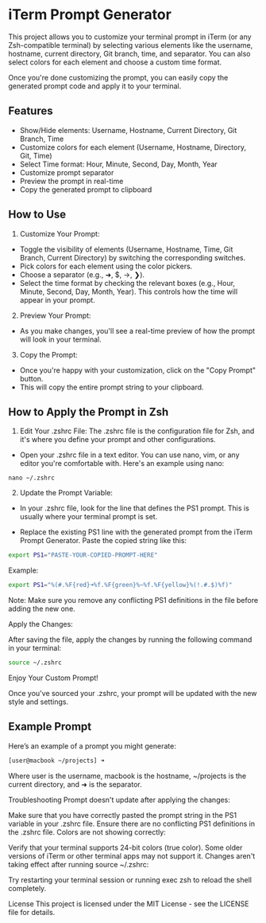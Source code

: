 # iTerm Prompt Generator

This project allows you to customize your terminal prompt in iTerm (or any Zsh-compatible terminal) by selecting various elements like the username, hostname, current directory, Git branch, time, and separator. You can also select colors for each element and choose a custom time format.

Once you're done customizing the prompt, you can easily copy the generated prompt code and apply it to your terminal.

## Features

- Show/Hide elements: Username, Hostname, Current Directory, Git Branch, Time
- Customize colors for each element (Username, Hostname, Directory, Git, Time)
- Select Time format: Hour, Minute, Second, Day, Month, Year
- Customize prompt separator
- Preview the prompt in real-time
- Copy the generated prompt to clipboard

## How to Use

1. Customize Your Prompt:

- Toggle the visibility of elements (Username, Hostname, Time, Git Branch, Current Directory) by switching the corresponding switches.
- Pick colors for each element using the color pickers.
- Choose a separator (e.g., ➜, $, →, ❯).
- Select the time format by checking the relevant boxes (e.g., Hour, Minute, Second, Day, Month, Year). This controls how the time will appear in your prompt.

2. Preview Your Prompt:

- As you make changes, you'll see a real-time preview of how the prompt will look in your terminal.

3. Copy the Prompt:

- Once you're happy with your customization, click on the "Copy Prompt" button.
- This will copy the entire prompt string to your clipboard.

## How to Apply the Prompt in Zsh

1. Edit Your .zshrc File: The .zshrc file is the configuration file for Zsh, and it's where you define your prompt and other configurations.

- Open your .zshrc file in a text editor. You can use nano, vim, or any editor you're comfortable with. Here's an example using nano:

```shell
nano ~/.zshrc
```

2. Update the Prompt Variable:

- In your .zshrc file, look for the line that defines the PS1 prompt. This is usually where your terminal prompt is set.

- Replace the existing PS1 line with the generated prompt from the iTerm Prompt Generator. Paste the copied string like this:

```bash
export PS1="PASTE-YOUR-COPIED-PROMPT-HERE"
```

Example:

```bash
export PS1="%(#.%F{red}➜%f.%F{green}%~%f.%F{yellow}%(!.#.$)%f)"
```

Note: Make sure you remove any conflicting PS1 definitions in the file before adding the new one.

Apply the Changes:

After saving the file, apply the changes by running the following command in your terminal:

```bash
source ~/.zshrc
```

Enjoy Your Custom Prompt!

Once you've sourced your .zshrc, your prompt will be updated with the new style and settings.

## Example Prompt

Here’s an example of a prompt you might generate:

```bash
[user@macbook ~/projects] ➜
```

Where user is the username, macbook is the hostname, ~/projects is the current directory, and ➜ is the separator.

Troubleshooting
Prompt doesn't update after applying the changes:

Make sure that you have correctly pasted the prompt string in the PS1 variable in your .zshrc file.
Ensure there are no conflicting PS1 definitions in the .zshrc file.
Colors are not showing correctly:

Verify that your terminal supports 24-bit colors (true color). Some older versions of iTerm or other terminal apps may not support it.
Changes aren't taking effect after running source ~/.zshrc:

Try restarting your terminal session or running exec zsh to reload the shell completely.

License
This project is licensed under the MIT License - see the LICENSE file for details.
